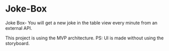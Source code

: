 # Joke-Box
Joke Box- You will get a new joke in the table view every minute from an external API. 

This project is using the MVP architecture.
PS: UI is made without using the storyboard. 
